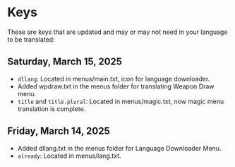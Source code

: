 # Keys
These are keys that are updated and may or may not need in your language to be translated:

## Saturday, March 15, 2025
- `dllang`: Located in menus/main.txt, icon for language downloader.
- Added wpdraw.txt in the menus folder for translating Weapon Draw menu.
- `title` and `title.plural`: Located in menus/magic.txt, now magic menu translation is complete.

## Friday, March 14, 2025
- Added dllang.txt in the menus folder for Language Downloader Menu.
- `already`: Located in menus/lang.txt.
